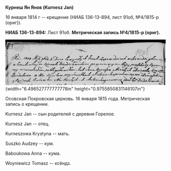 **Курнеш Ян Янов (Kurnesz Jan)**

16 января 1814 г -- крещение (НИАБ 136-13-894, лист 91об, №4/1815-р
(ориг)).

**НИАБ 136-13-894:** Лист 91об. **Метрическая запись №4/1815-р (ориг).**

![](./media/a789c0d6fdbba85ccccc437c69cbfe30c4aade0f.png){width="6.496527777777778in"
height="0.9755850831146107in"}

Осовская Покровская церковь. 16 января 1815 года. Метрическая запись о
крещении.

Kurnesz Jan -- сын родителей с деревни Горелое.

Kurnesz Jan -- отец.

Kurneszowa Krystyna -- мать.

Suszko Audzey -- кум.

Baboukowa Anna -- кума.

Woyniewicz Tomasz -- ксёндз.
